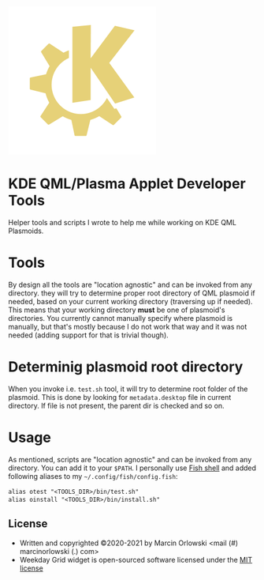 ![Logo](img/logo.png)

# KDE QML/Plasma Applet Developer Tools #

Helper tools and scripts I wrote to help me while working on KDE QML Plasmoids.

# Tools #

By design all the tools are "location agnostic" and can be invoked from any directory.
they will try to determine proper root directory of QML plasmoid if needed, based on
your current working directory (traversing up if needed). This means that your working
directory **must** be one of plasmoid's directories. You currently cannot manually
specify where plasmoid is manually, but that's mostly because I do not work that way
and it was not needed (adding support for that is trivial though).

# Determinig plasmoid root directory #

When you invoke i.e. `test.sh` tool, it will try to determine root folder of the plasmoid.
This is done by looking for `metadata.desktop` file in current directory. If file is not
present, the parent dir is checked and so on.

# Usage #

As mentioned, scripts are "location agnostic" and can be invoked from any directory. 
You can add it to your `$PATH`. I personally use [Fish shell](https://fishshell.com/)
and added following aliases to my `~/.config/fish/config.fish`:

```
alias otest "<TOOLS_DIR>/bin/test.sh"
alias oinstall "<TOOLS_DIR>/bin/install.sh"
```

## License ##

 * Written and copyrighted &copy;2020-2021 by Marcin Orlowski <mail (#) marcinorlowski (.) com>
 * Weekday Grid widget is open-sourced software licensed under the [MIT license](http://opensource.org/licenses/MIT)

